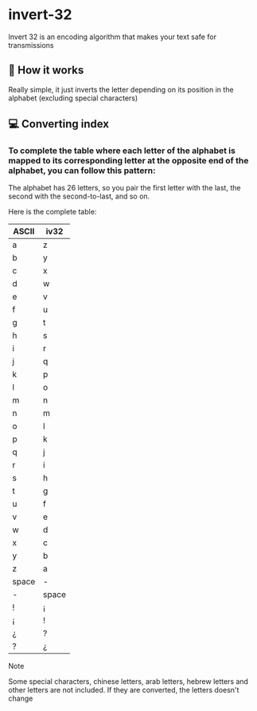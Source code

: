# invert-32
Invert 32 is an encoding algorithm that makes your text safe for transmissions

## 💽 How it works
Really simple, it just inverts the letter depending on its position in the alphabet (excluding special characters)

## 💻 Converting index

### To complete the table where each letter of the alphabet is mapped to its corresponding letter at the opposite end of the alphabet, you can follow this pattern:

The alphabet has 26 letters, so you pair the first letter with the last, the second with the second-to-last, and so on.

Here is the complete table:

| ASCII | iv32 |
|-------|-------|
| a     | z     |
| b     | y     |
| c     | x     |
| d     | w     |
| e     | v     |
| f     | u     |
| g     | t     |
| h     | s     |
| i     | r     |
| j     | q     |
| k     | p     |
| l     | o     |
| m     | n     |
| n     | m     |
| o     | l     |
| p     | k     |
| q     | j     |
| r     | i     |
| s     | h     |
| t     | g     |
| u     | f     |
| v     | e     |
| w     | d     |
| x     | c     |
| y     | b     |
| z     | a     |
| space     | -     |
| -     | space     |
| !     | ¡     |
| ¡    | !     |
| ¿     | ?     |
| ?     | ¿     |

> [!NOTE]
> Some special characters, chinese letters, arab letters, hebrew letters and other letters are not included. If they are converted, the letters doesn't change
